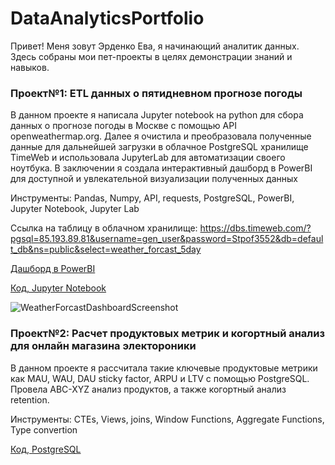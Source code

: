 # DataAnalyticsPortfolio
Привет! Меня зовут Эрденко Ева, я начинающий аналитик данных. Здесь собраны мои пет-проекты в целях демонстрации знаний и навыков.

### Проект№1: ETL данных о пятидневном прогнозе погоды
В данном проекте я написала Jupyter notebook на python для сбора данных о прогнозе погоды в Москве с помощью API openweathermap.org. Далее я очистила и преобразовала полученные данные для дальнейшей загрузки в облачное PostgreSQL хранилище TimeWeb и использовала JupyterLab для автоматизации своего ноутбука. В заключении я создала интерактивный дашборд в PowerBI для доступной и увлекательной визуализации полученных данных 

Инструменты: Pandas, Numpy, API, requests, PostgreSQL, PowerBI, Jupyter Notebook, Jupyter Lab

Ссылка на таблицу в облачном хранилище: https://dbs.timeweb.com/?pgsql=85.193.89.81&username=gen_user&password=Stpof3552&db=default_db&ns=public&select=weather_forcast_5day


[Дашборд в PowerBI](Weather5dayForcastDashboard.pbix)


[Код, Jupyter Notebook](WeatherData.ipynb)

![WeatherForcastDashboardScreenshot](https://github.com/user-attachments/assets/8a5c452f-af9a-4e9c-a543-b474c4724209)

### Проект№2: Расчет продуктовых метрик и когортный анализ для онлайн магазина электороники
В данном проекте я рассчитала такие ключевые продуктовые метрики как MAU, WAU, DAU sticky factor, ARPU и LTV с помощью PostgreSQL. Провела ABC-XYZ анализ продуктов, а также когортный анализ retention.

Инструменты: CTEs, Views, joins, Window Functions, Aggregate Functions, Type convertion

[Код, PostgreSQL](SQLSessionsAnalysisProject.sql)


